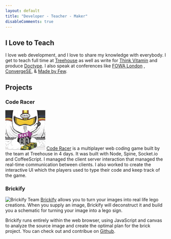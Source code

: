 ```yaml
---
layout: default
title: "Developer - Teacher - Maker" 
disableComments: true
---
```




## I Love to Teach
I love web development, and I love to share my knowledge with everybody.
I get to teach full time at [Treehouse][treehouse] as well as write for [Think Vitamin][thinkvitamin]
and produce [Doctype][doctype]. I also speak at conferences like [FOWA
London][fowa] , [ConvergeSE][converge], & [Made by Few][MxF].


[treehouse]: http://teamtreehouse.com
[thinkvitamin]: http://thinkvitamin.com
[doctype]: http://doctype.tv
[fowa]: http://futureofwebapps.com/london-2011/speakers/ "Future of Web Apps 2011 Speakers"
[converge]: http://2011.convergese.com/ "ConvergeSE 2011"
[MxF]: http://www.madebyfew.com/ "Made by Few"


## Projects

### Code Racer
![Code Racer Logo](/img/coderacer-small.png)
[Code Racer][coderacer] is a multiplayer web coding game built by the team at
Treehouse in 4 days. It was built with Node, Spine, Socket.io and
CoffeeScript. I managed the client server interaction that managed the
real-time communication between clients. I also worked to create the
interactive UI which the players used to type their code and keep track
of the game.


### Brickify

![Brickify Team](http://brickify.com/images/team.jpg)
[Brickify][brickify] allows you to turn your images into real life lego creations.
When you supply an image, Brickify will deconstruct it and build you a
schematic for turning your image into a lego sign.

Brickify runs entirely within the web browser, using JavaScript and
canvas to analyze the source image and create the optimal plan for the
brick project. You can check out and contribue on
[Github][brickify-github].


[brickify]: http://brickify.com
[brickify-github]: https://github.com/treehouse-island/brickify
[coderacer]: http://coderace.me


